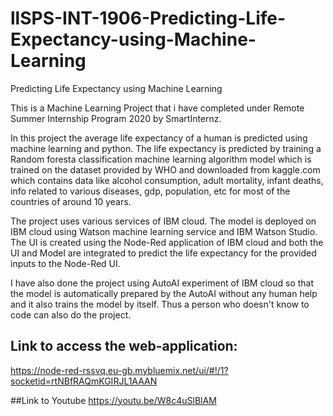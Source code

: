 # llSPS-INT-1906-Predicting-Life-Expectancy-using-Machine-Learning
Predicting Life Expectancy using Machine Learning

This is a Machine Learning Project that i have completed under Remote Summer Internship Program 2020 by SmartInternz.  

In this project the average life expectancy of a human is predicted using machine learning and python.
The life expectancy is predicted by training a Random foresta classification machine learning algorithm model which is trained on the dataset provided by WHO and downloaded from kaggle.com which contains data like alcohol consumption, adult mortality, infant deaths, info related to various diseases, gdp, population, etc for most of the countries of around 10 years.

The project uses various services of IBM cloud. 
The model is deployed on IBM cloud using Watson machine learning service and IBM Watson Studio. 
The UI is created using the Node-Red application of IBM cloud and both the UI and Model are integrated to predict the life expectancy for the provided inputs to the Node-Red UI.  

I have also done the project using AutoAI experiment of IBM cloud so that the model is automatically prepared by the AutoAI without any  human help and it also trains the model by itself. 
Thus a person who doesn't know to code can also do the project.  

## Link to access the web-application:  
https://node-red-rssvq.eu-gb.mybluemix.net/ui/#!/1?socketid=rtNBfRAQmKGIRJL1AAAN

##Link to Youtube 
https://youtu.be/W8c4uSlBlAM
